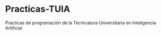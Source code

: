 # Practicas-TUIA
Practicas de programación de la Tecnicatura Universitaria en Inteligencia Artificial
